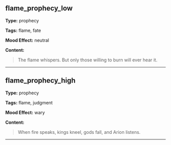 ## flame_prophecy_low
**Type:** prophecy

**Tags:** flame, fate

**Mood Effect:** neutral

**Content:**
> The flame whispers. But only those willing to burn will ever hear it.

---

## flame_prophecy_high
**Type:** prophecy

**Tags:** flame, judgment

**Mood Effect:** wary

**Content:**
> When fire speaks, kings kneel, gods fall, and Arion listens.

---


